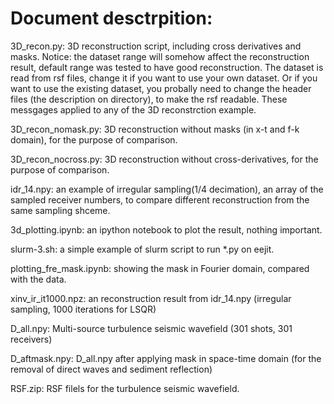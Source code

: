 # Document desctrpition:

3D_recon.py: 3D reconstruction script, including cross derivatives and masks. 
	Notice: the dataset range will somehow affect the reconstruction result, default range was tested to have good reconstruction.
			The dataset is read from rsf files, change it if you want to use your own dataset. Or if you want to use the existing dataset, you probally need to change the header files (the description on directory), to make the rsf readable. 
			These messgages applied to any of the 3D reconstrction example.

3D_recon_nomask.py: 3D reconstruction without masks (in x-t and f-k domain), for the purpose of comparison.

3D_recon_nocross.py: 3D reconstruction without cross-derivatives, for the purpose of comparison.

idr_14.npy: an example of irregular sampling(1/4 decimation), an array of the sampled receiver numbers, to compare different reconstruction from the same sampling shceme.

3d_plotting.ipynb: an ipython notebook to plot the result, nothing important.

slurm-3.sh: a simple example of slurm script to run *.py on eejit.

plotting_fre_mask.ipynb: showing the mask in Fourier domain, compared with the data.

xinv_ir_it1000.npz: an reconstruction result from idr_14.npy (irregular sampling, 1000 iterations for LSQR)

D_all.npy: Multi-source turbulence seismic wavefield (301 shots, 301 receivers)

D_aftmask.npy: D_all.npy after applying mask in space-time domain (for the removal of direct waves and sediment reflection)

RSF.zip: RSF filels for the turbulence seismic wavefield.

